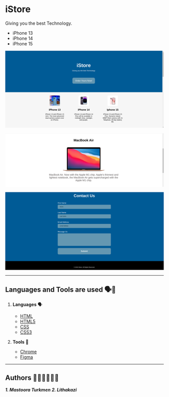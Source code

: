 # iStore

Giving you the best Technology. 

+ iPhone 13
+ iPhone 14
+ iPhone 15

![Screenshot](./screenshot/image.png)

![Screenshot](./screenshot/image-1.png)

![Screenshot](./screenshot/image-2.png)


------

## Languages and Tools are used 🗣️🔧

1. **Languages** 🗣️

    + [HTML](https://github.com/topics/html)
    + [HTML5](https://github.com/topics/html5)
    + [CSS](https://github.com/topics/css)
    + [CSS3](https://github.com/topics/css3)


2. **Tools** 🔧

    + [Chrome](https://github.com/topics/chrome)
    + [Figma](https://github.com/topics/figma)



------



## Authors 👩🏻‍💻👩🏻‍💻

***1. Mastoora Turkmen***
***2. Lithakazi***
